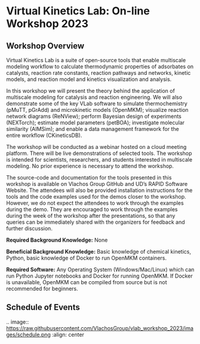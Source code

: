 # Virtual Kinetics Lab: On-line Workshop 2023

## Workshop Overview
Virtual Kinetics Lab is a suite of open-source tools that enable multiscale modeling workflow to calculate thermodynamic properties of adsorbates on catalysts, reaction rate constants, reaction pathways and networks, kinetic models, and reaction model and kinetics visualization and analysis.

In this workshop we will present the theory behind the application of multiscale modeling for catalysis and reaction engineering. We will also demonstrate some of the key VLab software to simulate thermochemistry (pMuTT, pGrAdd) and microkinetic models (OpenMKM); visualize reaction network diagrams (ReNView); perform Bayesian design of experiments (NEXTorch); estimate model parameters (petBOA); investigate molecular similarity (AIMSim); and enable a data management framework for the entire workflow (CKineticsDB).

The workshop will be conducted as a webinar hosted on a cloud meeting platform. There will be live demonstrations of selected tools. The workshop is intended for scientists, researchers, and students interested in multiscale modeling. No prior experience is necessary to attend the workshop.

The source-code and documentation for the tools presented in this workshop is available on Vlachos Group GitHub and UD’s RAPID Software Website. The attendees will also be provided installation instructions for the tools and the code examples used for the demos closer to the workshop. However, we do not expect the attendees to work through the examples during the demo. They are encouraged to work through the examples during the week of the workshop after the presentations, so that any queries can be immediately shared with the organizers for feedback and further discussion.

**Required Background Knowledge:** None

**Beneficial Background Knowledge:** Basic knowledge of chemical kinetics, Python, basic knowledge of Docker to run OpenMKM containers.

**Required Software:** Any Operating System (Windows/Mac/Linux) which can run Python Jupyter notebooks and Docker for running OpenMKM. If Docker is unavailable, OpenMKM can be compiled from source but is not recommended for beginners.

## Schedule of Events
.. image:: https://raw.githubusercontent.com/VlachosGroup/vlab_workshop_2023/images/schedule.png
   :align: center
